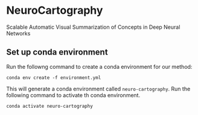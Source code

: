 # NeuroCartography

Scalable Automatic Visual Summarization of Concepts in Deep Neural Networks

## Set up conda environment

Run the followng command to create a conda environment for our method:
```
conda env create -f environment.yml
```
This will generate a conda environment called `neuro-cartography`. Run the following command to activate th conda environment.
```
conda activate neuro-cartography
```